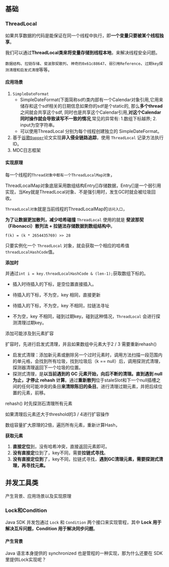 

## 基础



### ThreadLocal

如果共享数据的代码是能保证在同一个线程中执行，即**一个变量只要被某个线程独享**。

我们可以通过**ThreadLocal类来将变量存储到线程本地**，来解决线程安全问题。

`数据结构`、`拉链存储`、`斐波那契散列`、`神奇的0x61c88647`、`弱引用Reference`、`过期key探测清理和启发式清理`等等。

#### 应用场景

1. `SimpleDateFormat`
   - SimpleDateFormat(下面简称sdf)类内部有一个Calendar对象引用,它用来储存和这个sdf相关的日期信息如果你的sdf是个static的, 那么**多个thread** 之间就会共享这个sdf, 同时也是共享这个Calendar引用,**对这个Calendar同时操作就会导致读写不一致的情况**,常见的异常有: 1.数组下标越界; 2. input为空字符串。
   - 可以使用ThreadLocal 分别为每个线程创建独立的 SimpleDateFormat。
2. 基于[谷歌`Dapper`](https://bigbully.github.io/Dapper-translation/)论文实现**非入侵全链路追踪**，使用 `ThreadLocal` 记录方法执行ID。
3. MDC日志框架

#### 实现原理

每一个线程的`Thread对象中都有一个ThreadLocalMap对象`，

ThreadLocalMap对象底层采用数组结构Entry[]存储数据，Entry[]是一个弱引用实现，当Key就是ThreadLocal对象、不是强引用时，发生GC时就会被垃圾回收。

`ThreadLocal对象`就是当前线程的ThreadLocalMap的`访问入口`，

**为了让数据更加散列，减少哈希碰撞** `ThreadLocal` 使用的就是 **斐波那契（Fibonacci）散列法 + 拉链法存储数据到数组结构中**。

`f(k) = (k * 2654435769) >> 28`

只要实例化一个 `ThreadLocal` 对象，就会获取一个相应的哈希值`threadLocalHashCode`值。

**添加时**

并通过`int i = key.threadLocalHashCode & (len-1);`获取数组下标的。

- 插入时待插入的下标，是空位置直接插入。

- 待插入的下标，不为空，key 相同，直接更新

- 待插入的下标，不为空，key 不相同，拉链法寻址

- 不为空，key 不相同，碰到过期key。碰到这种情况，`ThreadLocal` 会进行探测清理过期key。

添加可能涉及到元素扩容

扩容时，先进行启发式清理，并且如果数组中元素大于2 / 3 需要重新rehash() 

- 启发式清理：添加新元素或删除另一个过时元素时，调用方法扫描一段范围内的单元格，会找到所有垃圾，找到垃圾后（k == null）后，调用探测式清理，探测器清理返回下一个垃圾的位置。
- 探测式清理，是**以当前遇到的 GC 元素开始，向后不断的清理。直到遇到 null 为止，才停止 rehash 计算**。通过**重新散列**位于staleSlot和下一个null插槽之间的任何可能冲突的条目**来清除陈旧的条目**。进行清理过期元素，并把后续位置的元素，前移。

rehash() 时先探测石清理所有元素

如果清理后元素还大于threshold的3 / 4进行扩容操作

数组容量扩大原理的2倍，遍历所有元素，重新计算Hash，

**获取元素**

1. **直接定位**到，没有哈希冲突，直接返回元素即可。
2. **没有直接定**位到了，key不同，需要**拉链式寻找**。
3. **没有直接定位到**了，key不同，拉链式寻找，**遇到GC清理元素，需要探测式清理，再寻找元素。**









## 并发工具类

产生背景、应用场景以及实现原理

### Lock和Condition

Java SDK 并发包通过 `Lock` 和 `Condition` 两个接口来实现管程，其中 **Lock 用于解决互斥问题，Condition 用于解决同步问题**。

#### 产生背景

Java 语言本身提供的 synchronized 也是管程的一种实现，那为什么还要在 SDK 里提供Lock实现呢？

